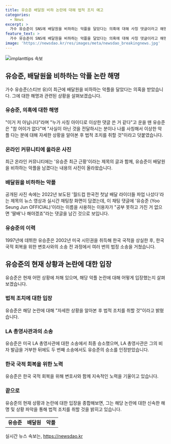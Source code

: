 ```yaml
---
title: 유승준 배달원 비하 논란에 대해 법적 조치 예고
categories:
  - News
excerpt: >
  가수 유승준이 SNS에 배달원을 비하하는 악플을 달았다는 의혹에 대해 사칭 댓글이라고 해명했다. 최근 온라인 커뮤니티에는 유승준을 비방하는 글과 함께 사진이 공개돼 논란이 되고 있다. 유승준은 1997년 데뷔하여 미국 시민권을 취득한 후 한국 국적을 상실하며 여러 법적 분쟁을 겪었다. 현재도 한국 현지에서 활동할 수 있는지 여부는 미지수다.
feature_text: >
  가수 유승준이 SNS에 배달원을 비하하는 악플을 달았다는 의혹에 대해 사칭 댓글이라고 해명했다. 최근 온라인 커뮤니티에는 유승준을 비방하는 글과 함께 사진이 공개돼 논란이 되고 있다. 유승준은 1997년 데뷔하여 미국 시민권을 취득한 후 한국 국적을 상실하며 여러 법적 분쟁을 겪었다. 현재도 한국 현지에서 활동할 수 있는지 여부는 미지수다.
image: 'https://newsdao.kr/res/images/meta/newsdao_breakingnews.jpg'
---
```


<p><img src="https://newsdao.kr/res/images/meta/newsdao_breakingnews.jpg" alt="implanttips 속보" /></p>

<h2 data-ke-size="size26">유승준, 배달원을 비하하는 악플 논란 해명</h2>

<p data-ke-size="size16">가수 유승준(스티브 유)이 최근에 배달원을 비하하는 악플을 달았다는 의혹을 받았습니다. 그에 대한 해명과 관련된 상황을 살펴보겠습니다.</p>

<h3><b>유승준, 의혹에 대한 해명</b></h3>

<p data-ke-size="size16">"이거 저 아닙니다"라며 "누가 사칭 아이디로 이상한 댓글 쓴 거 같다"고 운을 뗀 유승준은 "참 어이가 없다"며 "사실이 아닌 것을 전달하시는 분이나 나를 사칭해서 이상한 악플 다는 분에 대해 자세한 상황을 알아본 후 법적 조치를 취할 것"이라고 덧붙였습니다.</p>

<h3><b>온라인 커뮤니티에 올라온 사진</b></h3>

<p data-ke-size="size16">최근 온라인 커뮤니티에는 '유승준 최근 근황'이라는 제목의 글과 함께, 유승준이 배달원을 비하하는 악플을 남겼다는 내용의 사진이 올라왔습니다.</p>

<h3><b>배달원을 비하하는 악플</b></h3>

<p data-ke-size="size16">공개된 사진 속에는 2022년 보도된 '월드컵 한국전 첫날 배달 라이더들 파업 나섰다'라는 제목의 뉴스 영상과 실시간 채팅창 화면이 담겼는데, 이 채팅 댓글에 '유승준 (Yoo Seung Jun OFFICIAL)'이라는 이름을 사용하는 이용자가 "공부 못하고 가진 거 없으면 '딸배'나 해야겠죠"라는 댓글을 남긴 것으로 보입니다.</p>

<h3><b>유승준의 이력</b></h3>

<p data-ke-size="size16">1997년에 데뷔한 유승준은 2002년 미국 시민권을 취득해 한국 국적을 상실한 후, 한국 국적 회복을 위한 변호사와의 소송 전 과정에서 여러 번의 법정 소송을 거쳤습니다.</p>

<h2 data-ke-size="size26">유승준의 현재 상황과 논란에 대한 입장</h2>

<p data-ke-size="size16">유승준은 현재 어떤 상황에 처해 있으며, 해당 악플 논란에 대해 어떻게 입장했는지 살펴보겠습니다.</p>

<h3><b>법적 조치에 대한 입장</b></h3>

<p data-ke-size="size16">유승준은 해당 논란에 대해 "자세한 상황을 알아본 후 법적 조치를 취할 것"이라고 밝혔습니다.</p>

<h3><b>LA 총영사관과의 소송</b></h3>

<p data-ke-size="size16">유승준은 미국 LA 총영사관에 대한 소송에서 최종 승소했으며, LA 총영사관은 그의 비자 발급을 거부한 뒤에도 두 번째 소송에서도 유승준의 승소를 인정받았습니다.</p>

<h3><b>한국 국적 회복을 위한 노력</b></h3>

<p data-ke-size="size16">유승준은 한국 국적 회복을 위해 변호사와 함께 지속적인 노력을 기울이고 있습니다.</p>

<h3><b>끝으로</b></h3>

<p data-ke-size="size16">유승준의 현재 상황과 논란에 대한 입장을 종합해보면, 그는 해당 논란에 대한 신속한 해명 및 상황 파악을 통해 법적 조치를 취할 것을 밝히고 있습니다.</p>

<table>
    <tr>
        <td style="text-align: center; height: 17px;"><b>유승준</b></td>
        <td style="text-align: center; height: 17px;"><b>배달원</b></td>
        <td style="text-align: center; height: 17px;"><b>악플</b></td>
    </tr>
</table>
실시간 뉴스 속보는, <a href="https://newsdao.kr" rel="dofollow">https://newsdao.kr</a>


